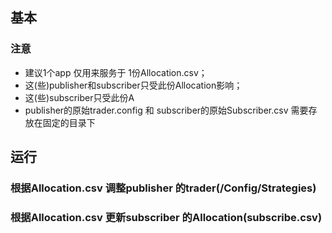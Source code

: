 
## 基本

### 注意
- 建议1个app 仅用来服务于 1份Allocation.csv；
- 这(些)publisher和subscriber只受此份Allocation影响；
- 这(些)subscriber只受此份A
- publisher的原始trader.config 和 subscriber的原始Subscriber.csv 需要存放在固定的目录下

## 运行

### 根据Allocation.csv 调整publisher 的trader(/Config/Strategies)

### 根据Allocation.csv 更新subscriber 的Allocation(subscribe.csv)